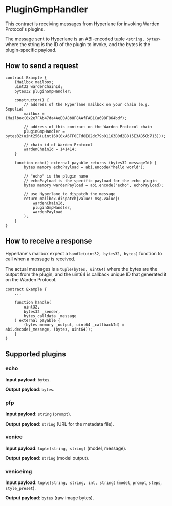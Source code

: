 # PluginGmpHandler

This contract is receiving messages from Hyperlane for invoking Warden
Protocol's plugins.

The message sent to Hyperlane is an ABI-encoded tuple `<string, bytes>` where
the string is the ID of the plugin to invoke, and the bytes is the
plugin-specific payload.

## How to send a request

```sol
contract Example {
    IMailbox mailbox;
    uint32 wardenChainId;
    bytes32 pluginGmpHandler;

    constructor() {
        // address of the Hyperlane mailbox on your chain (e.g. Sepolia)
        mailbox = IMailbox(0x2e7FAb47da4AeE0A8b8F8AAfFAB1Ca698F864bdf);

        // address of this contract on the Warden Protocol chain
        pluginGmpHandler = bytes32(uint256(uint160(0xA6FF0EFd8E82dc79b01163B0d2B815E3AB5Cb713)));

        // chain id of Warden Protocol
        wardenChainId = 141414;
    }

    function echo() external payable returns (bytes32 messageId) {
        bytes memory echoPayload = abi.encode("hello world");

        // "echo" is the plugin name
        // echoPayload is the specific payload for the echo plugin
        bytes memory wardenPayload = abi.encode("echo", echoPayload);

        // use Hyperlane to dispatch the message
        return mailbox.dispatch{value: msg.value}(
            wardenChainId,
            pluginGmpHandler,
            wardenPayload
        );
    }
}
```

## How to receive a response

Hyperlane's mailbox expect a `handle(uint32, bytes32, bytes)` function to call
when a message is received.

The actual messages is a `tuple(bytes, uint64)` where the bytes are the output
from the plugin, and the uint64 is callback unique ID that generated it on the
Warden Protocol.

```sol
contract Example {
    ...

    function handle(
        uint32,
        bytes32 _sender,
        bytes calldata _message
    ) external payable {
        (bytes memory _output, uint64 _callbackId) = abi.decode(_message, (bytes, uint64));
    }
}
```

## Supported plugins

### echo

**Input payload**: `bytes`.

**Output payload**: `bytes`.

### pfp

**Input payload**: `string` (`prompt`).

**Output payload**: `string` (URL for the metadata file).

### venice

**Input payload**: `tuple(string, string)` (model, message).

**Output payload**: `string` (model output).

### veniceimg

**Input payload**: `tuple(string, string, int, string)` (`model`, `prompt`,
`steps`, `style_preset`).

**Output payload**: `bytes` (raw image bytes).
